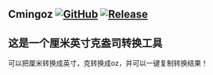 Cmingoz
[![GitHub](https://img.shields.io/badge/-GitHub-181717?style=flat-square&logo=github)](https://github.com/lemon-o)
[![Release](https://img.shields.io/github/v/release/lemon-o/cmingoz?include_prereleases&style=flat-square&color=#1F883D)](https://github.com/lemon-o/cmingoz/releases)
---
这是一个厘米英寸克盎司转换工具
---
可以把厘米转换成英寸，克转换成oz，并可以一键复制转换结果！
